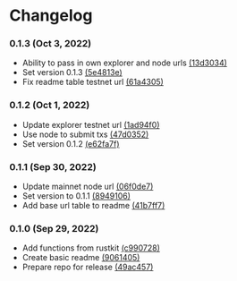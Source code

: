 # Changelog

### 0.1.3 (Oct 3, 2022)

- Ability to pass in own explorer and node urls [(13d3034)](https://github.com/rust-ergo/rustkit-endpoints/commit/13d303470b65c7fde1c85a32c7fbd58ce1b2638e)
- Set version 0.1.3 [(5e4813e)](https://github.com/rust-ergo/rustkit-endpoints/commit/5e4813e3215d759bc6916a3a12be3e1cdf7b300e)
- Fix readme table testnet url [(61a4305)](https://github.com/rust-ergo/rustkit-endpoints/commit/61a430599d92e455cc6ec736f6367788bc20b81a) 

### 0.1.2 (Oct 1, 2022)

- Update explorer testnet url [(1ad94f0)](https://github.com/rust-ergo/rustkit-endpoints/commit/1ad94f09cd21e89e79c4ba54a39819b9b36dec72)
- Use node to submit txs [(47d0352)](https://github.com/rust-ergo/rustkit-endpoints/commit/47d0352c767abc3aec42f8a0828a9e3d4c485cee)
- Set version 0.1.2 [(e62fa7f)](https://github.com/rust-ergo/rustkit-endpoints/commit/e62fa7f95fbe0974d6c544fb8b5e9c6483e08e11)

### 0.1.1 (Sep 30, 2022)

- Update mainnet node url [(06f0de7)](https://github.com/rust-ergo/rustkit-endpoints/commit/06f0de715be39d84c56dfd585c4129c7fc8965b3)
- Set version to 0.1.1 [(8949106)](https://github.com/rust-ergo/rustkit-endpoints/commit/8949106c42907750e57bd386c5dbda42a4b895c9)
- Add base url table to readme [(41b7ff7)](https://github.com/rust-ergo/rustkit-endpoints/commit/41b7ff7051e062dc8205aca4c88536a0978a07d0)

### 0.1.0 (Sep 29, 2022)

- Add functions from rustkit [(c990728)](https://github.com/rust-ergo/rustkit-endpoints/commit/c990728e944fdc440f7e9ff9d22293d26d28523c)
- Create basic readme [(9061405)](https://github.com/rust-ergo/rustkit-endpoints/commit/9061405f0859c4b2a8115e89a11b93d0c4a15e8b)
- Prepare repo for release [(49ac457)](https://github.com/rust-ergo/rustkit-endpoints/commit/49ac457ac746069aa86b69e13e34caad62a8db72)